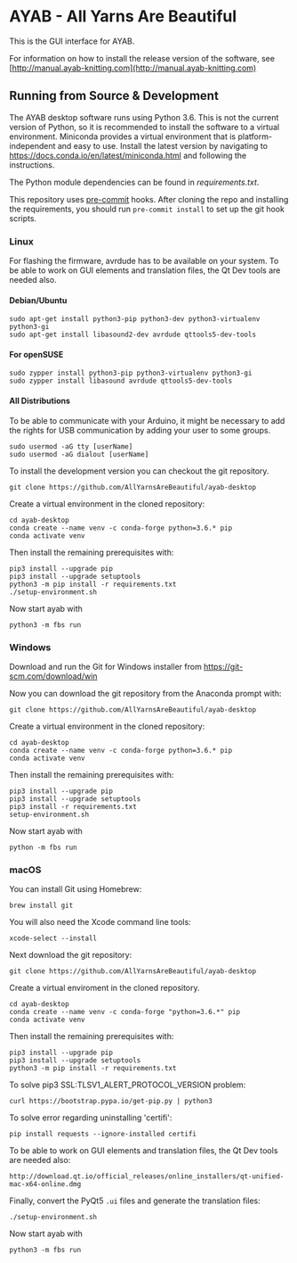# AYAB - All Yarns Are Beautiful

This is the GUI interface for AYAB.

For information on how to install the release version of the software, see
[http://manual.ayab-knitting.com](http://manual.ayab-knitting.com)

## Running from Source & Development

The AYAB desktop software runs using Python 3.6. This is not the current
version of Python, so it is recommended to install the software to a
virtual environment. Miniconda provides a virtual environment that is
platform-independent and easy to use. Install the latest version by navigating to
https://docs.conda.io/en/latest/miniconda.html and following the instructions.

The Python module dependencies can be found in *requirements.txt*.

This repository uses [pre-commit](https://pre-commit.com/) hooks.
After cloning the repo and installing the requirements, you should run
`pre-commit install` to set up the git hook scripts.

### Linux

For flashing the firmware, avrdude has to be available on your system.
To be able to work on GUI elements and translation files, the Qt Dev tools are
needed also.

#### Debian/Ubuntu

    sudo apt-get install python3-pip python3-dev python3-virtualenv python3-gi
    sudo apt-get install libasound2-dev avrdude qttools5-dev-tools

#### For openSUSE

    sudo zypper install python3-pip python3-virtualenv python3-gi
    sudo zypper install libasound avrdude qttools5-dev-tools

#### All Distributions

To be able to communicate with your Arduino, it might be necessary to add the
rights for USB communication by adding your user to some groups.

    sudo usermod -aG tty [userName]
    sudo usermod -aG dialout [userName]

To install the development version you can checkout the git repository.

    git clone https://github.com/AllYarnsAreBeautiful/ayab-desktop

Create a virtual environment in the cloned repository:

    cd ayab-desktop
    conda create --name venv -c conda-forge python=3.6.* pip
    conda activate venv

Then install the remaining prerequisites with:

    pip3 install --upgrade pip
    pip3 install --upgrade setuptools
    python3 -m pip install -r requirements.txt
    ./setup-environment.sh

Now start ayab with

    python3 -m fbs run

### Windows

Download and run the Git for Windows installer from https://git-scm.com/download/win
 
Now you can download the git repository from the Anaconda prompt with:

    git clone https://github.com/AllYarnsAreBeautiful/ayab-desktop

Create a virtual environment in the cloned repository:

    cd ayab-desktop
    conda create --name venv -c conda-forge python=3.6.* pip
    conda activate venv

Then install the remaining prerequisites with:

    pip3 install --upgrade pip
    pip3 install --upgrade setuptools
    pip3 install -r requirements.txt
    setup-environment.sh

Now start ayab with

    python -m fbs run

### macOS

You can install Git using Homebrew:

    brew install git

You will also need the Xcode command line tools:

    xcode-select --install

Next download the git repository:

    git clone https://github.com/AllYarnsAreBeautiful/ayab-desktop

Create a virtual enviroment in the cloned repository.

    cd ayab-desktop
    conda create --name venv -c conda-forge "python=3.6.*" pip
    conda activate venv

Then install the remaining prerequisites with:

    pip3 install --upgrade pip
    pip3 install --upgrade setuptools
    python3 -m pip install -r requirements.txt

To solve pip3 SSL:TLSV1_ALERT_PROTOCOL_VERSION problem:

    curl https://bootstrap.pypa.io/get-pip.py | python3

To solve error regarding uninstalling 'certifi':

    pip install requests --ignore-installed certifi

To be able to work on GUI elements and translation files, the Qt Dev tools are needed also:

    http://download.qt.io/official_releases/online_installers/qt-unified-mac-x64-online.dmg

Finally, convert the PyQt5 `.ui` files and generate the translation files:

    ./setup-environment.sh

Now start ayab with

    python3 -m fbs run
